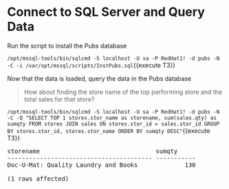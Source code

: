 # Connect to SQL Server and Query Data

Run the script to install the Pubs database

`/opt/mssql-tools/bin/sqlcmd -S localhost -U sa -P RedHat1! -d pubs -N -C -i /var/opt/mssql/scripts/InstPubs.sql`{{execute T3}}

Now that the data is loaded, query the data in the Pubs database

> How about finding the store name of the top performing store and the total sales for that store?  

`/opt/mssql-tools/bin/sqlcmd -S localhost -U sa -P RedHat1! -d pubs -N -C -Q "SELECT TOP 1 stores.stor_name as storename, sum(sales.qty) as sumqty FROM stores JOIN sales ON stores.stor_id = sales.stor_id GROUP BY stores.stor_id, stores.stor_name ORDER BY sumqty DESC"`{{execute T3}}

<pre class="file">
storename                                sumqty
---------------------------------------- -----------
Doc-U-Mat: Quality Laundry and Books             130

(1 rows affected)
</pre>
